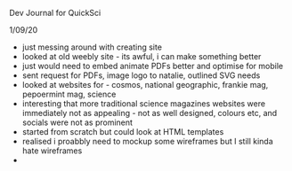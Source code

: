Dev Journal for QuickSci

1/09/20

- just messing around with creating site
- looked at old weebly site - its awful, i can make something better
- just would need to embed animate PDFs better and optimise for mobile
- sent request for PDFs, image logo to natalie, outlined SVG needs
- looked at websites for - cosmos, national geographic, frankie mag, pepoermint mag, science
- interesting that more traditional science magazines websites were immediately not as appealing - not as well designed, colours etc, and socials were not as prominent
- started from scratch but could look at HTML templates
- realised i proabbly need to mockup some wireframes but I still kinda hate wireframes
- 